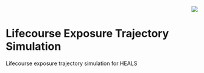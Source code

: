 <p align="right">
<img src="http://www.heals-eu.eu/wp-content/uploads/2013/10/logo_heals_spacing.png">
</p>

# Lifecourse Exposure Trajectory Simulation
Lifecourse exposure trajectory simulation for HEALS

